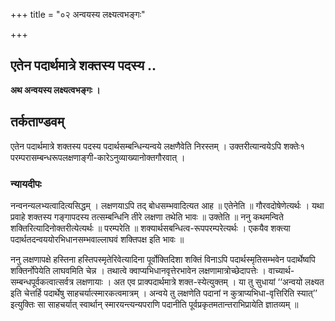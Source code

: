 +++
title = "०२ अन्वयस्य लक्ष्यत्वभङ्गः"

+++


## एतेन पदार्थमात्रे शक्तस्य पदस्य ..

**अथ अन्वयस्य लक्ष्यत्वभङ्गः ।**

## **तर्कताण्डवम्**

एतेन पदार्थमात्रे शक्तस्य पदस्य पदार्थसम्बन्धिन्यन्वये लक्षणैवेति निरस्तम् । उक्तरीत्यान्वयेऽपि शक्तेः१ परम्परासम्बन्धरूपलक्षणाङ्गी-कारेऽनुव्याख्यानोक्तगौरवात् ।

### **न्यायदीपः**

नन्वनन्यलभ्यत्वादित्यसिद्धम् । लक्षणयाऽपि तद् बोधसम्भवादित्यत आह ॥ एतेनेति ॥ गौरवदोषेणेत्यर्थः । यथा प्रवाहे शक्तस्य गङ्गापदस्य तत्सम्बन्धिनि तीरे लक्षणा तथेति भावः ॥ उक्तेति ॥ ननु कथमन्विते शक्तिरित्यादिनोक्तरीत्येत्यर्थः ॥ परम्परेति ॥ शक्यार्थसबन्धित्व-रूपपरम्परेत्यर्थः । एकयैव शक्त्या पदार्थतदन्वययोरभिधानसम्भवाल्लाघवं शक्तिपक्ष इति भावः ॥

ननु लक्षणापक्षे हस्तिना हस्तिपस्मृतेरिवेत्यादिना पूर्वोक्तिदिशा शक्तिं विनाऽपि पदार्थस्मृतिसम्भवेन पदार्थेष्वपि शक्तिर्नोपेयेति लाघवमिति चेन्न । तथात्वे क्वाप्यभिधानवृत्तेरभावेन लक्षणामात्रोच्छेदापत्तेः । वाच्यार्थ-सम्बन्धपूर्वकत्वात्सर्वत्र लक्षणायाः । अत एव प्राक्पदार्थमात्रे शक्त-स्येत्युक्तम् । या तु सुधायां ‘‘अन्वयो लक्ष्यत इति चेत्तर्हि पदार्थेषु साहचर्यात्स्मारकत्वमात्रम् । अन्वये तु लक्षणेति पदानां न कुत्राप्यभिधा-वृत्तिरिति स्यात्’’ इत्युक्तिः सा साहचर्यात् स्वार्थान् स्मारयन्त्यन्यपराणि पदानीति पूर्वप्रकृतमतान्तराभिप्रायेति ज्ञातव्यम् ॥

